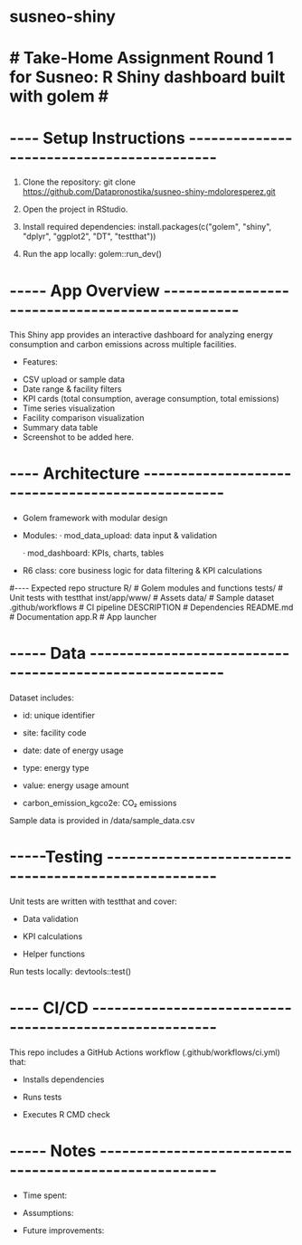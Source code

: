 # susneo-shiny
# # Take-Home Assignment Round 1 for Susneo: R Shiny dashboard built with golem # #

# ---- Setup Instructions ------------------------------------------
1. Clone the repository:
    git clone https://github.com/Datapronostika/susneo-shiny-mdoloresperez.git

2. Open the project in RStudio.

3. Install required dependencies:
    install.packages(c("golem", "shiny", "dplyr", "ggplot2", "DT", "testthat"))

4. Run the app locally:
    golem::run_dev()
   
# ----- App Overview ------------------------------------------------
This Shiny app provides an interactive dashboard for analyzing energy consumption and carbon 
emissions across multiple facilities.
* Features:

- CSV upload or sample data
- Date range & facility filters
- KPI cards (total consumption, average consumption, total emissions)
- Time series visualization
- Facility comparison visualization
- Summary data table 
- Screenshot to be added here.

# ---- Architecture -------------------------------------------------
- Golem framework with modular design

- Modules:
  · mod_data_upload: data input & validation

  · mod_dashboard: KPIs, charts, tables

- R6 class: core business logic for data filtering & KPI calculations

#---- Expected repo structure 
R/                # Golem modules and functions
tests/            # Unit tests with testthat
inst/app/www/     # Assets
data/             # Sample dataset
.github/workflows # CI pipeline
DESCRIPTION       # Dependencies
README.md         # Documentation
app.R             # App launcher

# ----- Data --------------------------------------------------------
Dataset includes:

- id: unique identifier

- site: facility code

- date: date of energy usage

- type: energy type

- value: energy usage amount

- carbon_emission_kgco2e: CO₂ emissions

Sample data is provided in /data/sample_data.csv

# -----Testing -----------------------------------------------------

Unit tests are written with testthat and cover:

- Data validation

- KPI calculations

- Helper functions

Run tests locally:
  devtools::test()

# ---- CI/CD -------------------------------------------------------
This repo includes a GitHub Actions workflow (.github/workflows/ci.yml) that:

  - Installs dependencies

  - Runs tests

  - Executes R CMD check

# ----- Notes ------------------------------------------------------

- Time spent: 

- Assumptions: 

- Future improvements: 
